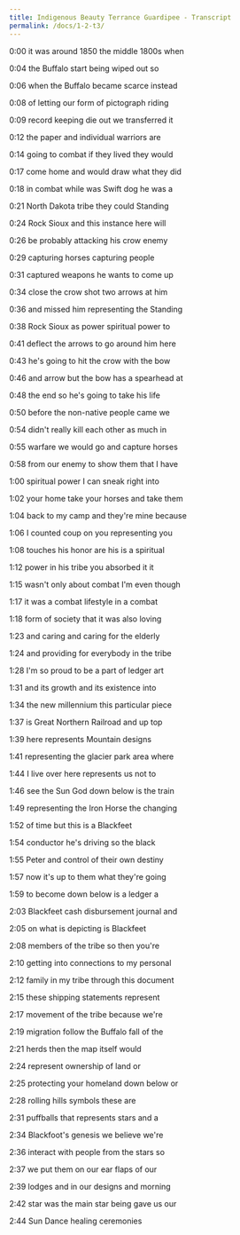 ```yaml
---
title: Indigenous Beauty Terrance Guardipee - Transcript
permalink: /docs/1-2-t3/
---
```


0:00
it was around 1850 the middle 1800s when

0:04
the Buffalo start being wiped out so

0:06
when the Buffalo became scarce instead

0:08
of letting our form of pictograph riding

0:09
record keeping die out we transferred it

0:12
the paper and individual warriors are

0:14
going to combat if they lived they would

0:17
come home and would draw what they did

0:18
in combat while was Swift dog he was a

0:21
North Dakota tribe they could Standing

0:24
Rock Sioux and this instance here will

0:26
be probably attacking his crow enemy

0:29
capturing horses capturing people

0:31
captured weapons he wants to come up

0:34
close the crow shot two arrows at him

0:36
and missed him representing the Standing

0:38
Rock Sioux as power spiritual power to

0:41
deflect the arrows to go around him here

0:43
he's going to hit the crow with the bow

0:46
and arrow but the bow has a spearhead at

0:48
the end so he's going to take his life

0:50
before the non-native people came we

0:54
didn't really kill each other as much in

0:55
warfare we would go and capture horses

0:58
from our enemy to show them that I have

1:00
spiritual power I can sneak right into

1:02
your home take your horses and take them

1:04
back to my camp and they're mine because

1:06
I counted coup on you representing you

1:08
touches his honor are his is a spiritual

1:12
power in his tribe you absorbed it it

1:15
wasn't only about combat I'm even though

1:17
it was a combat lifestyle in a combat

1:18
form of society that it was also loving

1:23
and caring and caring for the elderly

1:24
and providing for everybody in the tribe

1:28
I'm so proud to be a part of ledger art

1:31
and its growth and its existence into

1:34
the new millennium this particular piece

1:37
is Great Northern Railroad and up top

1:39
here represents Mountain designs

1:41
representing the glacier park area where

1:44
I live over here represents us not to

1:46
see the Sun God down below is the train

1:49
representing the Iron Horse the changing

1:52
of time but this is a Blackfeet

1:54
conductor he's driving so the black

1:55
Peter and control of their own destiny

1:57
now it's up to them what they're going

1:59
to become down below is a ledger a

2:03
Blackfeet cash disbursement journal and

2:05
on what is depicting is Blackfeet

2:08
members of the tribe so then you're

2:10
getting into connections to my personal

2:12
family in my tribe through this document

2:15
these shipping statements represent

2:17
movement of the tribe because we're

2:19
migration follow the Buffalo fall of the

2:21
herds then the map itself would

2:24
represent ownership of land or

2:25
protecting your homeland down below or

2:28
rolling hills symbols these are

2:31
puffballs that represents stars and a

2:34
Blackfoot's genesis we believe we're

2:36
interact with people from the stars so

2:37
we put them on our ear flaps of our

2:39
lodges and in our designs and morning

2:42
star was the main star being gave us our

2:44
Sun Dance healing ceremonies
